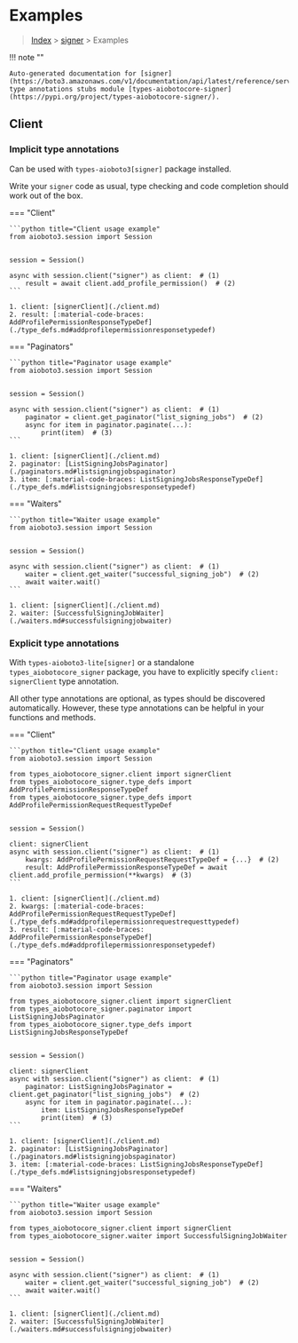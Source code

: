 # Examples

> [Index](../README.md) > [signer](./README.md) > Examples

!!! note ""

    Auto-generated documentation for [signer](https://boto3.amazonaws.com/v1/documentation/api/latest/reference/services/signer.html#signer)
    type annotations stubs module [types-aiobotocore-signer](https://pypi.org/project/types-aiobotocore-signer/).

## Client

### Implicit type annotations

Can be used with `types-aioboto3[signer]` package installed.

Write your `signer` code as usual,
type checking and code completion should work out of the box.



=== "Client"

    ```python title="Client usage example"
    from aioboto3.session import Session


    session = Session()

    async with session.client("signer") as client:  # (1)
        result = await client.add_profile_permission()  # (2)
    ```

    1. client: [signerClient](./client.md)
    2. result: [:material-code-braces: AddProfilePermissionResponseTypeDef](./type_defs.md#addprofilepermissionresponsetypedef) 



=== "Paginators"

    ```python title="Paginator usage example"
    from aioboto3.session import Session


    session = Session()

    async with session.client("signer") as client:  # (1)
        paginator = client.get_paginator("list_signing_jobs")  # (2)
        async for item in paginator.paginate(...):
            print(item)  # (3)
    ```

    1. client: [signerClient](./client.md)
    2. paginator: [ListSigningJobsPaginator](./paginators.md#listsigningjobspaginator)
    3. item: [:material-code-braces: ListSigningJobsResponseTypeDef](./type_defs.md#listsigningjobsresponsetypedef) 



=== "Waiters"

    ```python title="Waiter usage example"
    from aioboto3.session import Session


    session = Session()

    async with session.client("signer") as client:  # (1)
        waiter = client.get_waiter("successful_signing_job")  # (2)
        await waiter.wait()
    ```

    1. client: [signerClient](./client.md)
    2. waiter: [SuccessfulSigningJobWaiter](./waiters.md#successfulsigningjobwaiter)


### Explicit type annotations

With `types-aioboto3-lite[signer]`
or a standalone `types_aiobotocore_signer` package, you have to explicitly specify
`client: signerClient` type annotation.

All other type annotations are optional, as types should be discovered automatically.
However, these type annotations can be helpful in your functions and methods.


=== "Client"

    ```python title="Client usage example"
    from aioboto3.session import Session

    from types_aiobotocore_signer.client import signerClient
    from types_aiobotocore_signer.type_defs import AddProfilePermissionResponseTypeDef
    from types_aiobotocore_signer.type_defs import AddProfilePermissionRequestRequestTypeDef


    session = Session()

    client: signerClient
    async with session.client("signer") as client:  # (1)
        kwargs: AddProfilePermissionRequestRequestTypeDef = {...}  # (2)
        result: AddProfilePermissionResponseTypeDef = await client.add_profile_permission(**kwargs)  # (3)
    ```

    1. client: [signerClient](./client.md)
    2. kwargs: [:material-code-braces: AddProfilePermissionRequestRequestTypeDef](./type_defs.md#addprofilepermissionrequestrequesttypedef) 
    3. result: [:material-code-braces: AddProfilePermissionResponseTypeDef](./type_defs.md#addprofilepermissionresponsetypedef) 



=== "Paginators"

    ```python title="Paginator usage example"
    from aioboto3.session import Session

    from types_aiobotocore_signer.client import signerClient
    from types_aiobotocore_signer.paginator import ListSigningJobsPaginator
    from types_aiobotocore_signer.type_defs import ListSigningJobsResponseTypeDef


    session = Session()

    client: signerClient
    async with session.client("signer") as client:  # (1)
        paginator: ListSigningJobsPaginator = client.get_paginator("list_signing_jobs")  # (2)
        async for item in paginator.paginate(...):
            item: ListSigningJobsResponseTypeDef
            print(item)  # (3)
    ```

    1. client: [signerClient](./client.md)
    2. paginator: [ListSigningJobsPaginator](./paginators.md#listsigningjobspaginator)
    3. item: [:material-code-braces: ListSigningJobsResponseTypeDef](./type_defs.md#listsigningjobsresponsetypedef) 



=== "Waiters"

    ```python title="Waiter usage example"
    from aioboto3.session import Session

    from types_aiobotocore_signer.client import signerClient
    from types_aiobotocore_signer.waiter import SuccessfulSigningJobWaiter


    session = Session()

    async with session.client("signer") as client:  # (1)
        waiter = client.get_waiter("successful_signing_job")  # (2)
        await waiter.wait()
    ```

    1. client: [signerClient](./client.md)
    2. waiter: [SuccessfulSigningJobWaiter](./waiters.md#successfulsigningjobwaiter)


